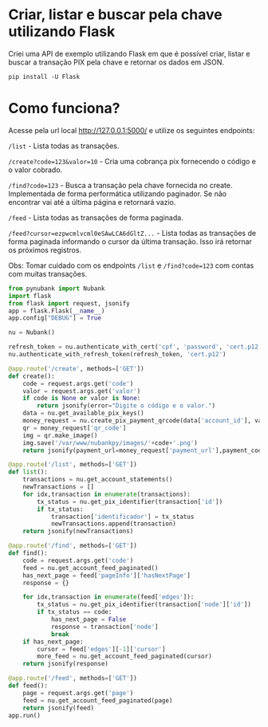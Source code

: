 # Criar, listar e buscar pela chave utilizando Flask

Criei uma API de exemplo utilizando Flask em que é possível criar, listar e buscar a transação PIX pela chave e retornar os dados em JSON.

`pip install -U Flask`

# Como funciona?

Acesse pela url local http://127.0.0.1:5000/ e utilize os seguintes endpoints:

`/list` - Lista todas as transações.

`/create?code=123&valor=10` - Cria uma cobrança pix fornecendo o código e o valor cobrado.

`/find?code=123` - Busca a transação pela chave fornecida no create. Implementada de forma performática utilizando paginador. Se não encontrar vai até a última página e retornará vazio.

`/feed` - Lista todas as transações de forma paginada.

`/feed?cursor=ezpwcmlvcml0eSAwLCA6dGltZ...` - Lista todas as transações de forma paginada informando o cursor da última transação. Isso irá retornar os próximos registros.

Obs: Tomar cuidado com os endpoints `/list` e `/find?code=123` com contas com muitas transações. 

```python
from pynubank import Nubank
import flask
from flask import request, jsonify
app = flask.Flask(__name__)
app.config["DEBUG"] = True

nu = Nubank()

refresh_token = nu.authenticate_with_cert('cpf', 'password', 'cert.p12')
nu.authenticate_with_refresh_token(refresh_token, 'cert.p12')

@app.route('/create', methods=['GET'])
def create():
    code = request.args.get('code')
    valor = request.args.get('valor')
    if code is None or valor is None:
        return jsonify(error="Digite o código e o valor.")
    data = nu.get_available_pix_keys()
    money_request = nu.create_pix_payment_qrcode(data['account_id'], valor, data['keys'][0], code)
    qr = money_request['qr_code']
    img = qr.make_image()
    img.save('/var/www/nubankpy/images/'+code+'.png')
    return jsonify(payment_url=money_request['payment_url'],payment_code=money_request['payment_code'])

@app.route('/list', methods=['GET'])
def list():
    transactions = nu.get_account_statements()
    newTransactions = []
    for idx,transaction in enumerate(transactions):
        tx_status = nu.get_pix_identifier(transaction['id'])
        if tx_status:
            transaction['identificador'] = tx_status
            newTransactions.append(transaction)
    return jsonify(newTransactions)

@app.route('/find', methods=['GET'])
def find():
    code = request.args.get('code')
    feed = nu.get_account_feed_paginated()
    has_next_page = feed['pageInfo']['hasNextPage']
    response = {}     

    for idx,transaction in enumerate(feed['edges']):
        tx_status = nu.get_pix_identifier(transaction['node']['id'])
        if tx_status == code:
            has_next_page = False
            response = transaction['node']
            break
    if has_next_page:
        cursor = feed['edges'][-1]['cursor']
        more_feed = nu.get_account_feed_paginated(cursor)
    return jsonify(response)

@app.route('/feed', methods=['GET'])
def feed():
    page = request.args.get('page')
    feed = nu.get_account_feed_paginated(page)    
    return jsonify(feed)
app.run()

```
